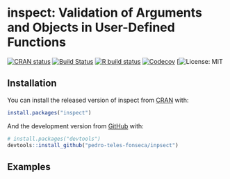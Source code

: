 
<!-- README.md is generated from README.Rmd. Please edit that file -->

# inspect: Validation of Arguments and Objects in User-Defined Functions

<!-- badges: start -->

[![CRAN
status](https://www.r-pkg.org/badges/version/inspect)](https://CRAN.R-project.org/package=inspect)
[![Build
Status](https://travis-ci.com/pedro-teles-fonseca/inspect.svg?branch=master)](https://travis-ci.com/pedro-teles-fonseca/inspect)
[![R build
status](https://github.com/pedro-teles-fonseca/inpsect/workflows/R-CMD-check/badge.svg)](https://github.com/pedro-teles-fonseca/inpsect/actions)
[![Codecov](https://codecov.io/gh/pedro-teles-fonseca/inspect/branch/master/graph/badge.svg)](https://codecov.io/gh/pedro-teles-fonseca/inpsect?branch=master)
\[![License: MIT](https://img.shields.io/badge/License-MIT-green.svg)
<!-- badges: end -->

## Installation

You can install the released version of inspect from
[CRAN](https://CRAN.R-project.org) with:

``` r
install.packages("inspect")
```

And the development version from [GitHub](https://github.com/) with:

``` r
# install.packages("devtools")
devtools::install_github("pedro-teles-fonseca/inpsect")
```

## Examples

